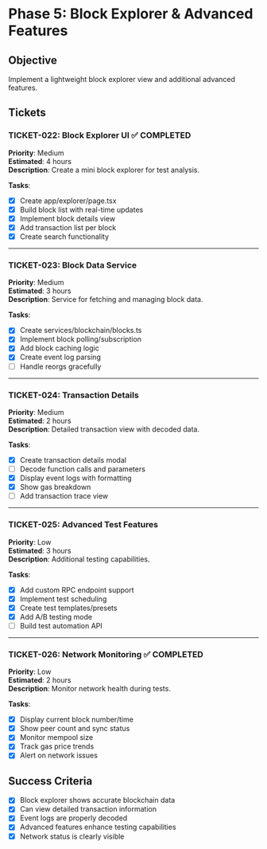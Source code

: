 # Phase 5: Block Explorer & Advanced Features

## Objective
Implement a lightweight block explorer view and additional advanced features.

## Tickets

### TICKET-022: Block Explorer UI ✅ COMPLETED
**Priority**: Medium  
**Estimated**: 4 hours  
**Description**: Create a mini block explorer for test analysis.

**Tasks**:
- [x] Create app/explorer/page.tsx
- [x] Build block list with real-time updates
- [x] Implement block details view
- [x] Add transaction list per block
- [x] Create search functionality

---

### TICKET-023: Block Data Service
**Priority**: Medium  
**Estimated**: 3 hours  
**Description**: Service for fetching and managing block data.

**Tasks**:
- [x] Create services/blockchain/blocks.ts
- [x] Implement block polling/subscription
- [x] Add block caching logic
- [x] Create event log parsing
- [ ] Handle reorgs gracefully

---

### TICKET-024: Transaction Details
**Priority**: Medium  
**Estimated**: 2 hours  
**Description**: Detailed transaction view with decoded data.

**Tasks**:
- [x] Create transaction details modal
- [ ] Decode function calls and parameters
- [x] Display event logs with formatting
- [x] Show gas breakdown
- [ ] Add transaction trace view

---

### TICKET-025: Advanced Test Features
**Priority**: Low  
**Estimated**: 3 hours  
**Description**: Additional testing capabilities.

**Tasks**:
- [x] Add custom RPC endpoint support
- [x] Implement test scheduling
- [x] Create test templates/presets
- [x] Add A/B testing mode
- [ ] Build test automation API

---

### TICKET-026: Network Monitoring ✅ COMPLETED
**Priority**: Low  
**Estimated**: 2 hours  
**Description**: Monitor network health during tests.

**Tasks**:
- [x] Display current block number/time
- [x] Show peer count and sync status
- [x] Monitor mempool size
- [x] Track gas price trends
- [x] Alert on network issues

## Success Criteria
- [x] Block explorer shows accurate blockchain data
- [x] Can view detailed transaction information
- [x] Event logs are properly decoded
- [x] Advanced features enhance testing capabilities
- [x] Network status is clearly visible
